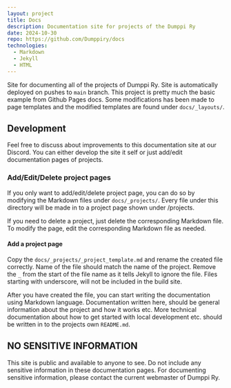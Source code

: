 ```yaml
---
layout: project
title: Docs
description: Documentation site for projects of the Dumppi Ry
date: 2024-10-30
repo: https://github.com/Dumppiry/docs
technologies:
  - Markdown
  - Jekyll
  - HTML
---
```


Site for documenting all of the projects of Dumppi Ry. Site is automatically deployed on pushes to `main` branch. This project is pretty much the basic example from Github Pages docs. Some modifications has been made to page templates and the modified templates are found under `docs/_layouts/`.

## Development

Feel free to discuss about improvements to this documentation site at our Discord. You can either develop the site it self or just add/edit documentation pages of projects.

### Add/Edit/Delete project pages

If you only want to add/edit/delete project page, you can do so by modifying the Markdown files under `docs/_projects/`. Every file under this directory will be made in to a project page shown under /projects.

If you need to delete a project, just delete the corresponding Markdown file. To modify the page, edit the corresponding Markdown file as needed.

#### Add a project page

Copy the `docs/_projects/_project_template.md` and rename the created file correctly. Name of the file should match the name of the project. Remove the `_` from the start of the file name as it tells Jekyll to ignore the file. Files starting with underscore, will not be included in the build site.

After you have created the file, you can start writing the documentation using Markdown language. Documentation written here, should be general information about the project and how it works etc. More technical documentation about how to get started with local development etc. should be written in to the projects own `README.md`.

## NO SENSITIVE INFORMATION

This site is public and available to anyone to see. Do not include any sensitive information in these documentation pages. For documenting sensitive information, please contact the current webmaster of Dumppi Ry.
